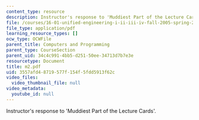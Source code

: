 ```yaml
---
content_type: resource
description: Instructor's response to 'Muddiest Part of the Lecture Cards'.
file: /courses/16-01-unified-engineering-i-ii-iii-iv-fall-2005-spring-2006/3557afd48719577f154f5fdd5913f62c_m2.pdf
file_type: application/pdf
learning_resource_types: []
ocw_type: OCWFile
parent_title: Computers and Programming
parent_type: CourseSection
parent_uid: 34c4c991-4bb5-d251-50ee-34713d7b7e3e
resourcetype: Document
title: m2.pdf
uid: 3557afd4-8719-577f-154f-5fdd5913f62c
video_files:
  video_thumbnail_file: null
video_metadata:
  youtube_id: null
---
```

Instructor's response to 'Muddiest Part of the Lecture Cards'.